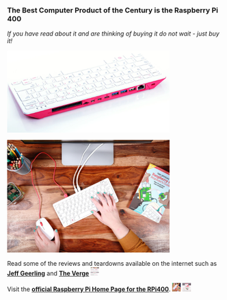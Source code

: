### The Best Computer Product of the Century is the Raspberry Pi 400
*If you have read about it and are thinking of buying it do not wait - just buy it!* 
<p align="left">
<img src="images/RPi400back.png" width="380" />
</p>
<p align="left">
<img src="images/Image6..jpg" width="380" />
</p>

Read some of the reviews and teardowns available on the internet such as [**Jeff Geerling**](https://www.jeffgeerling.com/blog/2020/raspberry-pi-400-teardown-and-review) and [**The Verge**](https://www.theverge.com/2020/11/2/21542278/raspberry-pi-400-keyboard-computer-arm-release-date-news-features) <img src="images/RPi400TheVergeReview.png" width="20" height="20"/>  

Visit the [**official Raspberry Pi Home Page for the RPi400**](https://www.raspberrypi.org/products/raspberry-pi-400/).  <img src="images/image1.jpeg" width="20" height="20"/>  <img src="images/image4.jpeg" width="20" height="20"/>  

